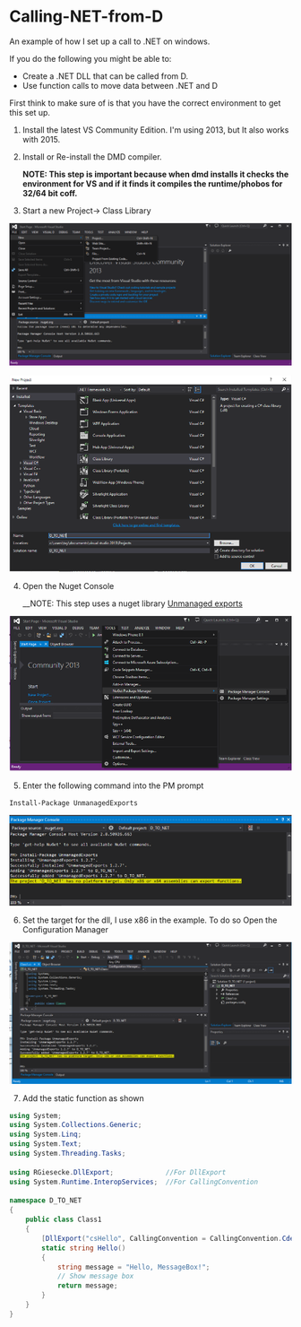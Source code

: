 # Calling-NET-from-D
An example of how I set up a call to .NET on windows.

If you do the following you might be able to:
- Create a .NET DLL that can be called from D.
- Use function calls to move data between .NET and D

First think to make sure of is that you have the correct environment to get this set up. 

1. Install the latest VS Community Edition. I'm using 2013, but It also works with 2015.
2. Install or Re-install the DMD compiler. 

   __NOTE: This step is important because when dmd installs it checks the environment for VS and if it finds it compiles the runtime/phobos for 32/64 bit coff.__
   
3. Start a new Project-> Class Library

![Nuget](img/NewProj.png)

![Nuget](img/ClassLib.PNG)

4. Open the Nuget Console 

   __NOTE: This step uses a nuget library [Unmanaged exports](https://www.nuget.org/packages/UnmanagedExports)

![Nuget](img/OpenNugetConsole.png)

5. Enter the following command into the PM prompt

```
Install-Package UnmanagedExports
```

![Nuget](img/exportsinstall.PNG)

6. Set the target for the dll, I use x86 in the example. To do so Open the Configuration Manager

![Nuget](img/OpenCfg.png)

7. Add the static function as shown
```C#
using System;
using System.Collections.Generic;
using System.Linq;
using System.Text;
using System.Threading.Tasks;

using RGiesecke.DllExport;             //For DllExport
using System.Runtime.InteropServices;  //For CallingConvention

namespace D_TO_NET
{
    public class Class1
    {
        [DllExport("csHello", CallingConvention = CallingConvention.Cdecl)]
        static string Hello()
        {
            string message = "Hello, MessageBox!";
            // Show message box
            return message;
        }
    }
}
```
